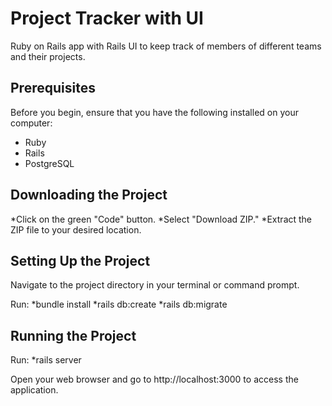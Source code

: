 # Project Tracker with UI

Ruby on Rails app with Rails UI to keep track of members of different teams and their projects.

## Prerequisites
Before you begin, ensure that you have the following installed on your computer:

* Ruby
* Rails
* PostgreSQL

## Downloading the Project

*Click on the green "Code" button.
*Select "Download ZIP."
*Extract the ZIP file to your desired location.

## Setting Up the Project

Navigate to the project directory in your terminal or command prompt.

Run: 
*bundle install
*rails db:create
*rails db:migrate

## Running the Project

Run:
*rails server

Open your web browser and go to http://localhost:3000 to access the application.


